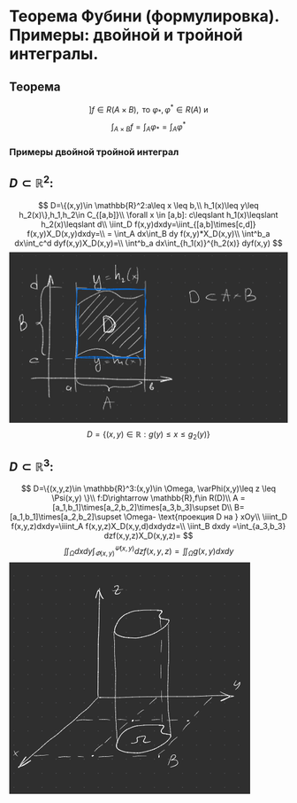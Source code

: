 # Теорема Фубини (формулировка). Примеры: двойной и тройной интегралы.

## Теорема 
$$] f\in R(A\times B), \text{ то }\varphi_*,\varphi^*\in R(A) \text{ и }$$
$$\int_{A\times B}f=\int_A \varphi_*=\int_A \varphi^*$$

### Примеры двойной тройной интеграл
## $D\subset\mathbb{R}^2$:
$$
  D=\{(x,y)\in \mathbb{R}^2:a\leq x \leq b,\\
h_1(x)\leq y\leq h_2(x)\},h_1,h_2\in C_{[a,b]}\\
\forall x \in [a,b]: c\leqslant h_1(x)\leqslant h_2(x)\leqslant d\\
\iint_D f(x,y)dxdy=\iint_{[a,b]\times[c,d]} f(x,y)X_D(x,y)dxdy=\\
= \int_A dx\int_B dy f(x,y)*X_D(x,y)\\
\int^b_a dx\int_c^d dyf(x,y)X_D(x,y)=\\
\int^b_a dx\int_{h_1(x)}^{h_2(x)} dyf(x,y)
$$
![площадь](attachments\11билет_график.png)
$$D=\{(x,y)\in\mathbb{R}:g(y)\leq x\leq g_2(y)\}$$
## $D\subset\mathbb{R}^3$:
$$
D=\{(x,y,z)\in \mathbb{R}^3:(x,y)\in \Omega, \varPhi(x,y)\leq z \leq \Psi(x,y) \}\\
f:D\rightarrow \mathbb{R},f\in R(D)\\
A = [a_1,b_1]\times[a_2,b_2]\times[a_3,b_3]\supset D\\
B= [a_1,b_1]\times[a_2,b_2]\supset \Omega- \text{проекция D на } xOy\\
\iiint_D f(x,y,z)dxdy=\iiint_A f(x,y,z)X_D(x,y,d)dxdydz=\\
\iint_B dxdy =\int_{a_3,b_3} dzf(x,y,z)X_D(x,y,z)=
$$
$$
\iint_{\Omega}dxdy\int_{\varPhi(x,y)}^{\varPsi(x,y)}dz f(x,y,z)=\iint_{\Omega}g(x,y)dxdy
$$
![Цилиндр](attachments\11билет_Цилиндр.png)